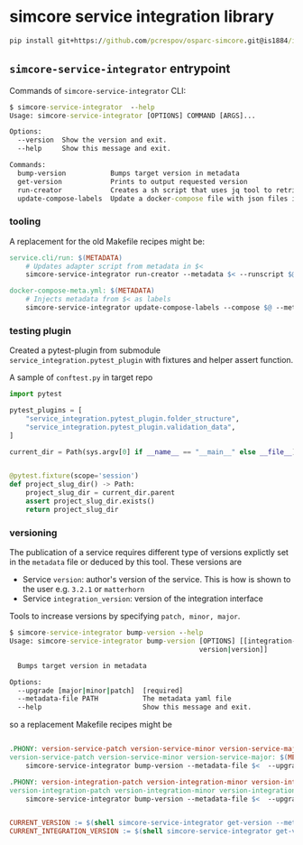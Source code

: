 # simcore service integration library





```cmd
pip install git+https://github.com/pcrespov/osparc-simcore.git@is1884/integration-library#egg=simcore-service-integration&subdirectory=packages/service-integration
```

## ``simcore-service-integrator`` entrypoint

Commands of ``simcore-service-integrator`` CLI:
```cmd
$ simcore-service-integrator  --help
Usage: simcore-service-integrator [OPTIONS] COMMAND [ARGS]...

Options:
  --version  Show the version and exit.
  --help     Show this message and exit.

Commands:
  bump-version           Bumps target version in metadata
  get-version            Prints to output requested version
  run-creator            Creates a sh script that uses jq tool to retrieve...
  update-compose-labels  Update a docker-compose file with json files in a...
```


### tooling


A replacement for the old Makefile recipes might be:

```Makefile
service.cli/run: $(METADATA)
	# Updates adapter script from metadata in $<
	simcore-service-integrator run-creator --metadata $< --runscript $@

docker-compose-meta.yml: $(METADATA)
	# Injects metadata from $< as labels
	simcore-service-integrator update-compose-labels --compose $@ --metadata $<

```
### testing plugin

Created a pytest-plugin from submodule ``service_integration.pytest_plugin`` with fixtures and helper assert function.

A sample of ``conftest.py`` in target repo

```python
import pytest

pytest_plugins = [
    "service_integration.pytest_plugin.folder_structure",
    "service_integration.pytest_plugin.validation_data",
]

current_dir = Path(sys.argv[0] if __name__ == "__main__" else __file__).resolve().parent


@pytest.fixture(scope='session')
def project_slug_dir() -> Path:
    project_slug_dir = current_dir.parent
    assert project_slug_dir.exists()
    return project_slug_dir

```

### versioning

The publication of a service requires different type of versions explictly set in the ``metadata`` file or deduced by this tool. These versions are

- Service ``version``: author's version of the service. This is how is shown to the user e.g. ``3.2.1`` or ``matterhorn``
- Service ``integration_version``: version of the integration interface

<!--
TODO: define table with released protocols and compatible libraries (e.g. simcore-sdk version number or commits). Every time there is a new integration interface, it should be dumped!

TODO:
- Service ``semantic_version``: Release version following [semantic-versioning]. This help sorting, determine backwards compatibility and release type. Can be used in the meantime to support deployed system. If not specified, it defaults to ``semantic_version==version``.
- Service ``integration_library_version``: Corresponds to the ``service_integration.__version__`` used in the integration workflow. If not specified, it defaults to the installed

-->

Tools to increase versions by specifying ``patch, minor, major``.
```cmd
$ simcore-service-integrator bump-version --help
Usage: simcore-service-integrator bump-version [OPTIONS] [[integration-
                                               version|version]]

  Bumps target version in metadata

Options:
  --upgrade [major|minor|patch]  [required]
  --metadata-file PATH           The metadata yaml file
  --help                         Show this message and exit.
```

so a replacement Makefile recipes might be

```Makefile

.PHONY: version-service-patch version-service-minor version-service-major
version-service-patch version-service-minor version-service-major: $(METADATA) ## kernel/service versioning as patch
	simcore-service-integrator bump-version --metadata-file $<  --upgrade $(subst version-service-,,$@)

.PHONY: version-integration-patch version-integration-minor version-integration-major
version-integration-patch version-integration-minor version-integration-major: $(METADATA) ## integration versioning as patch (bug fixes not affecting API/handling), minor/major (backwards-compatible/INcompatible API changes)
	simcore-service-integrator bump-version --metadata-file $<  --upgrade $(subst version-integration-,,$@) integration_version


CURRENT_VERSION := $(shell simcore-service-integrator get-version --metadata-file $(METADATA))
CURRENT_INTEGRATION_VERSION := $(shell simcore-service-integrator get-version --metadata-file $(METADATA) integration-version)

```



<!-- General links below-->

[human-readable-changelog]:https://keepachangelog.com/en/1.0.0/
[semantic-versioning]:https://semver.org/

